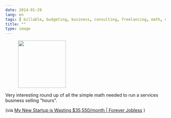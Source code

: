 ```yaml
---
date: 2014-01-29
lang: en
tags: [ billable, budgeting, business, consulting, freelancing, math, negotiation, proposals, rates, services ]
title: ""
type: image
---
```


<figure>
<a
href="https://hugo.ferreira.cc/very-interesting-round-up-of-all-the-simple-math/attachment/203/"
rel="attachment"><img
src="https://hugo.ferreira.cc/wp-content/uploads/2014/01/tumblr_n0638uv5YO1qz82meo1_1280-150x150.jpg"
width="150" height="150" /></a></figure>

Very interesting round up of all the simple math needed to run a
services business selling "hours".

(via [My New Startup is Wasting \$35,550/month  |  Forever
Jobless](http://foreverjobless.com/my-new-startup-is-losing-35550month/)
)

